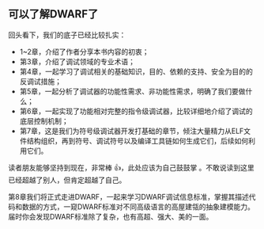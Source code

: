 ## 可以了解DWARF了

回头看下，我们的底子已经比较扎实：

- 1~2章，介绍了作者分享本书内容的初衷；
- 第3章，介绍了调试领域的专业术语；
- 第4章，一起学习了调试相关的基础知识，目的、依赖的支持、安全为目的的反调试措施；
- 第5章，一起分析了调试器的功能性需求、非功能性需求，明确了我们要做什么；
- 第6章，一起实现了功能相对完整的指令级调试器，比较详细地介绍了调试的底层控制机制；
- 第7章，这是我们为符号级调试器开发打基础的章节，倾注大量精力从ELF文件结构组织，再到符号、调试符号以及编译工具链如何生成它们，后续如何利用它们。

读者朋友能够坚持到现在，非常棒 👍，此处应该为自己鼓鼓掌 。不敢说读到这里已经超越了别人，但肯定超越了自己。

第8章我们将正式走进DWARF，一起来学习DWARF调试信息标准，掌握其描述代码和数据的方式，一窥DWARF标准对不同高级语言的高屋建瓴的抽象建模能力。届时你会发现DWARF标准除了复杂，也有高超、强大、美的一面。
